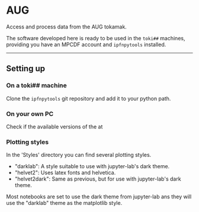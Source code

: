 # AUG
Access and process data from the AUG tokamak.

The software developed here is ready to be used in the `toki##` machines, providing you have an MPCDF account and `ipfnpytools` installed.
___
## Setting up

### On a toki## machine

Clone the `ipfnpytools` git repository and add it to your python path.

### On your own PC

Check if the available versions of the at 


### Plotting styles

In the 'Styles' directory you can find several plotting styles.

* "darklab": A style suitable to use with jupyter-lab's dark theme.
* "helvet2": Uses latex fonts and helvetica.
* "helvet2dark": Same as previous, but for use with jupyter-lab's dark theme.

Most notebooks are set to use the dark theme from jupyter-lab ans they will use the "darklab" theme as the matplotlib style.

